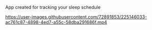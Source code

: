 App created for tracking your sleep schedule


https://user-images.githubusercontent.com/72891853/225146033-ac761c87-4898-4ed7-a55c-58dba291686f.mp4

